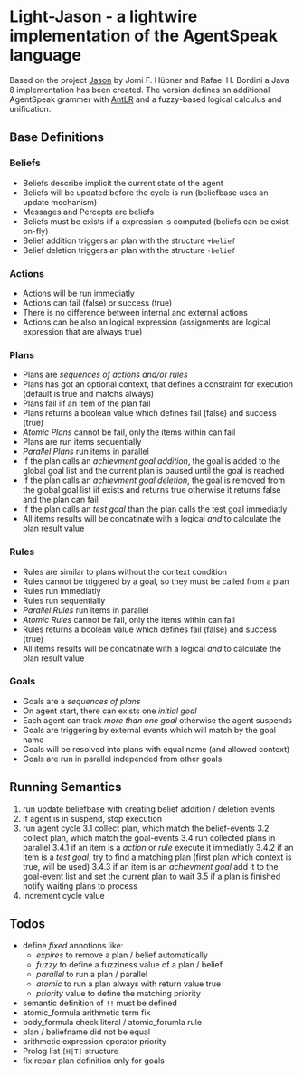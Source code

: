# Light-Jason - a lightwire implementation of the AgentSpeak language

Based on the project [Jason](http://jason.sourceforge.net/) by Jomi F. Hübner and Rafael H. Bordini
a Java 8 implementation has been created. The version defines an additional AgentSpeak grammer with
[AntLR](http://www.antlr.org/) and a fuzzy-based logical calculus and unification.

## Base Definitions

### Beliefs

* Beliefs describe implicit the current state of the agent
* Beliefs will be updated before the cycle is run (beliefbase uses an update mechanism)
* Messages and Percepts are beliefs
* Beliefs must be exists iif a expression is computed (beliefs can be exist on-fly)
* Belief addition triggers an plan with the structure ```+belief```
* Belief deletion triggers an plan with the structure ```-belief```


### Actions

* Actions will be run immediatly
* Actions can fail (false) or success (true)
* There is no difference between internal and external actions
* Actions can be also an logical expression (assignments are logical expression that are always true)


### Plans

* Plans are _sequences of actions and/or rules_
* Plans has got an optional context, that defines a constraint for execution (default is true and matchs always)
* Plans fail iif an item of the plan fail
* Plans returns a boolean value which defines fail (false) and success (true)
* _Atomic Plans_ cannot be fail, only the items within can fail
* Plans are run items sequentially
* _Parallel Plans_ run items in parallel
* If the plan calls an _achievment goal addition_, the goal is added to the global goal list and the current plan is
paused until the goal is reached
* If the plan calls an _achievment goal deletion_, the goal is removed from the global goal list iif exists and returns
true otherwise it returns false and the plan can fail
* If the plan calls an _test goal_ than the plan calls the test goal immediatly
* All items results will be concatinate with a logical _and_ to calculate the plan result value

### Rules

* Rules are similar to plans without the context condition
* Rules cannot be triggered by a goal, so they must be called from a plan
* Rules run immediatly
* Rules run sequentially
* _Parallel Rules_ run items in parallel
* _Atomic Rules_ cannot be fail, only the items within can fail
* Rules returns a boolean value which defines fail (false) and success (true)
* All items results will be concatinate with a logical _and_ to calculate the plan result value

 
### Goals

* Goals are a _sequences of plans_
* On agent start, there can exists one _initial goal_
* Each agent can track _more than one goal_ otherwise the agent suspends
* Goals are triggering by external events which will match by the goal name
* Goals will be resolved into plans with equal name (and allowed context)
* Goals are run in parallel independed from other goals

## Running Semantics

1. run update beliefbase with creating belief addition / deletion events
2. if agent is in suspend, stop execution
3. run agent cycle
    3.1 collect plan, which match the belief-events
    3.2 collect plan, which match the goal-events
    3.4 run collected plans in parallel
        3.4.1 if an item is a _action_ or _rule_ execute it immediatly
        3.4.2 if an item is a _test goal_, try to find a matching plan (first plan which context is true, will be used)
        3.4.3 if an item is an _achievment goal_ add it to the goal-event list and set the current plan to wait
    3.5 if a plan is finished notify waiting plans to process
4. increment cycle value


## Todos

* define _fixed_ annotions like:
    * _expires_ to remove a plan / belief automatically 
    * _fuzzy_ to define a fuzziness value of a plan / belief
    * _parallel_ to run a plan / parallel
    * _atomic_ to run a plan always with return value true
    * _priority_ value to define the matching priority
* semantic definition of ``!!`` must be defined
* atomic_formula arithmetic term fix
* body_formula check literal / atomic_forumla rule
* plan / beliefname did not be equal
* arithmetic expression operator priority
* Prolog list ```[H|T]``` structure
* fix repair plan definition only for goals